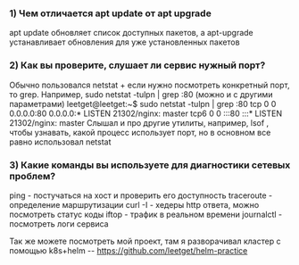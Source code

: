 ### 1) Чем отличается apt update от apt upgrade
   apt update обновляет список доступных пакетов, а apt-upgrade устанавливает обновления для уже установленных пакетов
### 2) Как вы проверите, слушает ли сервис нужный порт?
   Обычно пользовался netstat + если нужно посмотреть конкретный порт, то grep. Например,
   sudo netstat -tulpn | grep :80  (можно и с другими параметрами)
  leetget@leetget:~$ sudo netstat -tulpn | grep :80
  tcp        0      0 0.0.0.0:80              0.0.0.0:*               LISTEN      21302/nginx: master 
  tcp6       0      0 :::80                   :::*                    LISTEN      21302/nginx: master
  Слышал и про другие утилиты, например, lsof , чтобы узнавать, какой процесс использует порт, но в основном все равно использовал netstat

### 3) Какие команды вы используете для диагностики сетевых проблем?
   ping - постучаться на хост и проверить его доступность
   traceroute - определение маршрутизации
   curl -I - хедеры http ответа, можно посмотреть статус коды
   iftop - трафик в реальном времени
   journalctl - посмотреть логи сервиса


Так же можете посмотреть мой проект, там я разворачивал кластер с помощью k8s+helm  -- https://github.com/leetget/helm-practice

